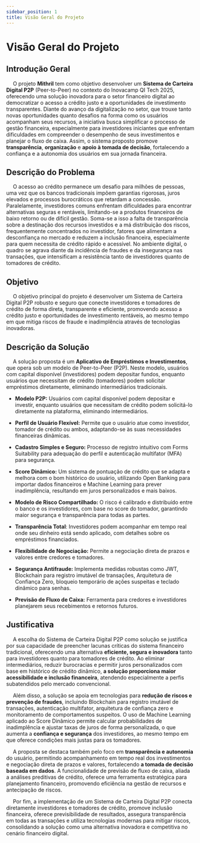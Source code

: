 ```yaml
---
sidebar_position: 1
title: Visão Geral do Projeto
---
```


# Visão Geral do Projeto

## Introdução Geral

&emsp; O projeto **Mithril** tem como objetivo desenvolver um **Sistema de Carteira Digital P2P** (Peer-to-Peer) no contexto do Inovacamp QI Tech 2025, oferecendo uma solução inovadora para o setor financeiro digital ao democratizar o acesso a crédito justo e a oportunidades de investimento transparentes. Diante do avanço da digitalização no setor, que trouxe tanto novas oportunidades quanto desafios na forma como os usuários acompanham seus recursos, a iniciativa busca simplificar o processo de gestão financeira, especialmente para investidores iniciantes que enfrentam dificuldades em compreender o desempenho de seus investimentos e planejar o fluxo de caixa. Assim, o sistema proposto promove **transparência**, **organização** e **apoio à tomada de decisão**, fortalecendo a confiança e a autonomia dos usuários em sua jornada financeira.

## Descrição do Problema

&emsp; O acesso ao crédito permanece um desafio para milhões de pessoas, uma vez que os bancos tradicionais impõem garantias rigorosas, juros elevados e processos burocráticos que retardam a concessão. Paralelamente, investidores comuns enfrentam dificuldades para encontrar alternativas seguras e rentáveis, limitando-se a produtos financeiros de baixo retorno ou de difícil gestão. Soma-se a isso a falta de transparência sobre a destinação dos recursos investidos e a má distribuição dos riscos, frequentemente concentrados no investidor, fatores que alimentam a desconfiança no mercado e reduzem a inclusão financeira, especialmente para quem necessita de crédito rápido e acessível. No ambiente digital, o quadro se agrava diante da incidência de fraudes e da insegurança nas transações, que intensificam a resistência tanto de investidores quanto de tomadores de crédito.

## Objetivo

&emsp; O objetivo principal do projeto é desenvolver um Sistema de Carteira Digital P2P robusto e seguro que conecte investidores e tomadores de crédito de forma direta, transparente e eficiente, promovendo acesso a crédito justo e oportunidades de investimento rentáveis, ao mesmo tempo em que mitiga riscos de fraude e inadimplência através de tecnologias inovadoras.

## Descrição da Solução

&emsp; A solução proposta é um **Aplicativo de Empréstimos e Investimentos**, que opera sob um modelo de Peer-to-Peer (P2P). Neste modelo, usuários com capital disponível (investidores) podem depositar fundos, enquanto usuários que necessitam de crédito (tomadores) podem solicitar empréstimos diretamente, eliminando intermediários tradicionais.

- **Modelo P2P:** Usuários com capital disponível podem depositar e investir, enquanto usuários que necessitam de crédito podem solicitá-lo diretamente na plataforma, eliminando intermediários.

- **Perfil de Usuário Flexível:** Permite que o usuário atue como investidor, tomador de crédito ou ambos, adaptando-se às suas necessidades financeiras dinâmicas.

- **Cadastro Simples e Seguro:** Processo de registro intuitivo com Forms Suitability para adequação do perfil e autenticação multifator (MFA) para segurança.

- **Score Dinâmico:** Um sistema de pontuação de crédito que se adapta e melhora com o bom histórico do usuário, utilizando Open Banking para importar dados financeiros e Machine Learning para prever inadimplência, resultando em juros personalizados e mais baixos.

- **Modelo de Risco Compartilhado:** O risco é calibrado e distribuído entre o banco e os investidores, com base no score do tomador, garantindo maior segurança e transparência para todas as partes.

- **Transparência Total**: Investidores podem acompanhar em tempo real onde seu dinheiro está sendo aplicado, com detalhes sobre os empréstimos financiados.
    
- **Flexibilidade de Negociação:** Permite a negociação direta de prazos e valores entre credores e tomadores.

- **Segurança Antifraude:** Implementa medidas robustas como JWT, Blockchain para registro imutável de transações, Arquitetura de Confiança Zero, bloqueio temporário de ações suspeitas e teclado dinâmico para senhas.

- **Previsão de Fluxo de Caixa:** Ferramenta para credores e investidores planejarem seus recebimentos e retornos futuros.

## Justificativa

&emsp; A escolha do Sistema de Carteira Digital P2P como solução se justifica por sua capacidade de preencher lacunas críticas do sistema financeiro tradicional, oferecendo uma alternativa **eficiente, segura e inovadora** tanto para investidores quanto para tomadores de crédito. Ao eliminar intermediários, reduzir burocracias e permitir juros personalizados com base em histórico de crédito dinâmico, **a solução proporciona maior acessibilidade e inclusão financeira**, atendendo especialmente a perfis subatendidos pelo mercado convencional.

&emsp; Além disso, a solução se apoia em tecnologias para **redução de riscos e prevenção de fraudes**, incluindo Blockchain para registro imutável de transações, autenticação multifator, arquitetura de confiança zero e monitoramento de comportamentos suspeitos. O uso de Machine Learning aplicado ao Score Dinâmico permite calcular probabilidades de inadimplência e ajustar taxas de juros de forma personalizada, o que aumenta a **confiança e segurança** dos investidores, ao mesmo tempo em que oferece condições mais justas para os tomadores.

&emsp; A proposta se destaca também pelo foco em **transparência e autonomia** do usuário, permitindo acompanhamento em tempo real dos investimentos e negociação direta de prazos e valores, fortalecendo **a tomada de decisão baseada em dados**. A funcionalidade de previsão de fluxo de caixa, aliada a análises preditivas de crédito, oferece uma ferramenta estratégica para planejamento financeiro, promovendo eficiência na gestão de recursos e antecipação de riscos.

&emsp; Por fim, a implementação de um Sistema de Carteira Digital P2P conecta diretamente investidores e tomadores de crédito, promove inclusão financeira, oferece previsibilidade de resultados, assegura transparência em todas as transações e utiliza tecnologias modernas para mitigar riscos, consolidando a solução como uma alternativa inovadora e competitiva no cenário financeiro digital.